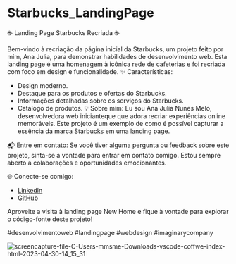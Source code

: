 # Starbucks_LandingPage
☕ Landing Page Starbucks Recriada ☕

Bem-vindo à recriação da página inicial da Starbucks, um projeto feito por mim, Ana Julia, para demonstrar habilidades de desenvolvimento web. Esta landing page é uma homenagem à icônica rede de cafeterias e foi recriada com foco em design e funcionalidade.
✨ Características:

- Design moderno.
- Destaque para os produtos e ofertas do Starbucks.
- Informações detalhadas sobre os serviços do Starbucks.
- Catalogo de produtos.
💡 Sobre mim: Eu sou Ana Julia Nunes Melo, desenvolvedora web inicianteque que adora recriar experiências online memoráveis. Este projeto é um exemplo de como é possível capturar a essência da marca Starbucks em uma landing page.

📬 Entre em contato: Se você tiver alguma pergunta ou feedback sobre este projeto, sinta-se à vontade para entrar em contato comigo. Estou sempre aberto a colaborações e oportunidades emocionantes.

🌐 Conecte-se comigo:
- [LinkedIn](https://www.linkedin.com/in/ana-julia-nunes-melo-12855822a/)
- [GitHub](https://github.com/eudirianaju)

Aproveite a visita à landing page New Home e fique à vontade para explorar o código-fonte deste projeto!

#desenvolvimentoweb #landingpage #webdesign #imaginarycompany

![screencapture-file-C-Users-mmsme-Downloads-vscode-coffwe-index-html-2023-04-30-14_15_31](https://user-images.githubusercontent.com/100884185/235366900-ac12959e-6cf5-4cf2-8299-9497d792f246.png)

